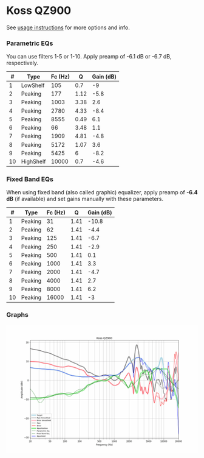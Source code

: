 # Koss QZ900
See [usage instructions](https://github.com/jaakkopasanen/AutoEq#usage) for more options and info.

### Parametric EQs
You can use filters 1-5 or 1-10. Apply preamp of -6.1 dB or -6.7 dB, respectively.

|   # | Type      |   Fc (Hz) |    Q |   Gain (dB) |
|-----|-----------|-----------|------|-------------|
|   1 | LowShelf  |       105 | 0.7  |        -9   |
|   2 | Peaking   |       177 | 1.12 |        -5.8 |
|   3 | Peaking   |      1003 | 3.38 |         2.6 |
|   4 | Peaking   |      2780 | 4.33 |        -8.4 |
|   5 | Peaking   |      8555 | 0.49 |         6.1 |
|   6 | Peaking   |        66 | 3.48 |         1.1 |
|   7 | Peaking   |      1909 | 4.81 |        -4.8 |
|   8 | Peaking   |      5172 | 1.07 |         3.6 |
|   9 | Peaking   |      5425 | 6    |        -8.2 |
|  10 | HighShelf |     10000 | 0.7  |        -4.6 |

### Fixed Band EQs
When using fixed band (also called graphic) equalizer, apply preamp of **-6.4 dB** (if available) and set gains manually with these parameters.

|   # | Type    |   Fc (Hz) |    Q |   Gain (dB) |
|-----|---------|-----------|------|-------------|
|   1 | Peaking |        31 | 1.41 |       -10.8 |
|   2 | Peaking |        62 | 1.41 |        -4.4 |
|   3 | Peaking |       125 | 1.41 |        -6.7 |
|   4 | Peaking |       250 | 1.41 |        -2.9 |
|   5 | Peaking |       500 | 1.41 |         0.1 |
|   6 | Peaking |      1000 | 1.41 |         3.3 |
|   7 | Peaking |      2000 | 1.41 |        -4.7 |
|   8 | Peaking |      4000 | 1.41 |         2.7 |
|   9 | Peaking |      8000 | 1.41 |         6.2 |
|  10 | Peaking |     16000 | 1.41 |        -3   |

### Graphs
![](./Koss%20QZ900.png)
